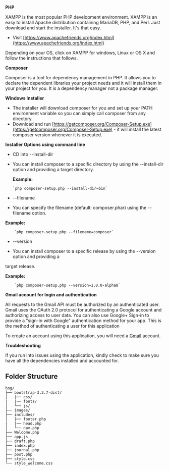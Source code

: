 
**PHP**

XAMPP is the most popular PHP development environment. XAMPP is an easy to install Apache distribution containing MariaDB, PHP, and Perl. Just download and start the installer. It's that easy.



*   Visit [https://www.apachefriends.org/index.html](https://www.apachefriends.org/index.html)

Depending on your OS, click on XAMPP for windows, Linux or OS X and follow the instructions that follows.

**Composer**

Composer is a tool for dependency management in PHP. It allows you to declare the dependent libraries your project needs and it will install them in your project for you. It is a dependency manager not a package manager.

**Windows Installer**



*   The installer will download composer for you and set up your PATH environment variable so you can simply call composer from any directory.
*   Download and run [https://getcomposer.org/Composer-Setup.exe](https://getcomposer.org/Composer-Setup.exe) - it will install the latest composer version whenever it is executed.

**Installer Options using command line**



*   CD into --install-dir
*   You can install composer to a specific directory by using the --install-dir option and providing a target directory. 

    **Example:**


        `php composer-setup.php --install-dir=bin`

*   --filename

-  You can specify the filename (default: composer.phar) using the --filename option.       

**Example:**


        `php composer-setup.php --filename=composer`



*   --version

- You can install composer to a specific release by using the --version option and providing a

target release. 

**Example:**


        `php composer-setup.php --version=1.0.0-alpha8`

**Gmail account for login and authentication**

All requests to the Gmail API must be authorized by an authenticated user. Gmail uses the OAuth 2.0 protocol for
authenticating a Google account and authorizing access to user data. You can also use Google+ Sign-in to provide a
"sign-in with Google" authentication method for your app. This is the method of authenticating a user for this application

To create an account using this application, you will need a [Gmail](https://gmail.com) account.

**Troubleshooting**

If you run into issues using the application, kindly check to make sure you have all the dependencies installed and accounted for.


## Folder Structure

```
hng/
├── bootstrap-3.3.7-dist/
│   ├── css/
|   |── fonts/
│   └── js/
├── images/
├── includes/
│   ├── footer.php
|   |── head.php
│   └── nav.php
├── Welcome.php
├── app.js
├── draft.php
├── index.php
├── journal.php
├── post.php
├── style.css
└── style_welcome.css
